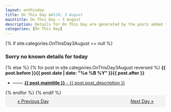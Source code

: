```yaml
---
layout: onthisday
title: On This Day &#124; 3 August
maintitle: On This Day — 3 August
description: Details for On This Day are generated by the posts added to the website so the content is subject to changes/updates over time.
categories: [On This Day]
---
```


{% if site.categories.OnThisDay3August == null %}
<h3>Sorry no known details for today</h3>
{% else %}
{% for post in site.categories.OnThisDay3August reversed %}
<strong>{{ post.before }}{{ post.date | date: "%e %B %Y" }}{{ post.after }}</strong>
<ul>
<li> ——: <a class="{{ post.class }}" href="{{ post.url }}"><strong>{{ post.maintitle }}</strong> - {{ post.post_description }}</a></li>
</ul>
{% endfor %}
{% endif %}

<div style="background-color: #f3f3f3; padding: 10px; border-radius: 5px; text-align: center; display: flex; justify-content: space-evenly;">
<a href="/onthisday/08/08-02">« Previous Day</a>
<span style="visibility:hidden;">[ Visit Leap Year February 29 ]</span>
<a href="/onthisday/08/08-04">Next Day »</a>
</div>

